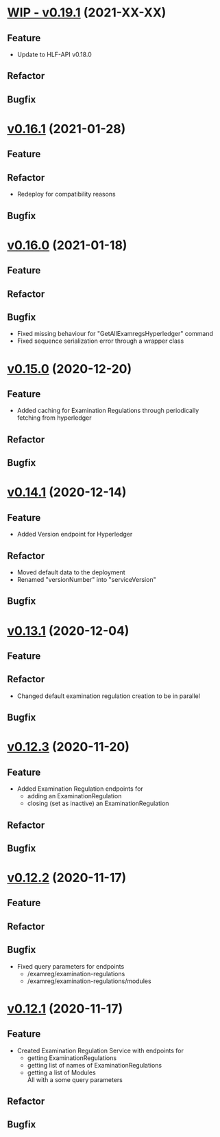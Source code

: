 # [WIP - v0.19.1](https://github.com/upb-uc4/University-Credits-4.0/compare/examreg-v0.16.1...examreg-v0.19.1) (2021-XX-XX)
## Feature
- Update to HLF-API v0.18.0
## Refactor
## Bugfix

# [v0.16.1](https://github.com/upb-uc4/University-Credits-4.0/compare/examreg-v0.16.0...examreg-v0.16.1) (2021-01-28)
## Feature
## Refactor
 - Redeploy for compatibility reasons
## Bugfix

# [v0.16.0](https://github.com/upb-uc4/University-Credits-4.0/compare/examreg-v0.15.0...examreg-v0.16.0) (2021-01-18)
## Feature
## Refactor
## Bugfix
 - Fixed missing behaviour for "GetAllExamregsHyperledger" command
 - Fixed sequence serialization error through a wrapper class

# [v0.15.0](https://github.com/upb-uc4/University-Credits-4.0/compare/examreg-v0.14.1...examreg-v0.15.0) (2020-12-20)
## Feature
- Added caching for Examination Regulations through periodically fetching from hyperledger
## Refactor
## Bugfix

# [v0.14.1](https://github.com/upb-uc4/University-Credits-4.0/compare/examreg-v0.13.1...examreg-v0.14.1) (2020-12-14)
## Feature
- Added Version endpoint for Hyperledger
## Refactor
- Moved default data to the deployment 
- Renamed "versionNumber" into "serviceVersion"
## Bugfix

# [v0.13.1](https://github.com/upb-uc4/University-Credits-4.0/compare/examreg-v0.12.3...examreg-v0.13.1) (2020-12-04)
## Feature
## Refactor
 - Changed default examination regulation creation to be in parallel
## Bugfix

# [v0.12.3](https://github.com/upb-uc4/University-Credits-4.0/compare/examreg-v0.12.2...examreg-v0.12.3) (2020-11-20)
## Feature
 - Added Examination Regulation endpoints for 
    - adding an ExaminationRegulation
    - closing (set as inactive) an ExaminationRegulation
## Refactor
## Bugfix

# [v0.12.2](https://github.com/upb-uc4/University-Credits-4.0/compare/examreg-v0.12.1...examreg-v0.12.2) (2020-11-17)
## Feature
## Refactor
## Bugfix
 - Fixed query parameters for endpoints
    - /examreg/examination-regulations
    - /examreg/examination-regulations/modules

# [v0.12.1](https://github.com/upb-uc4/University-Credits-4.0/compare/examreg-v0.12.1...examreg-v0.12.1) (2020-11-17)
## Feature
 - Created Examination Regulation Service with endpoints for
    - getting ExaminationRegulations
    - getting list of names of ExaminationRegulations
    - getting a list of Modules  
    All with a some query parameters
## Refactor
## Bugfix
